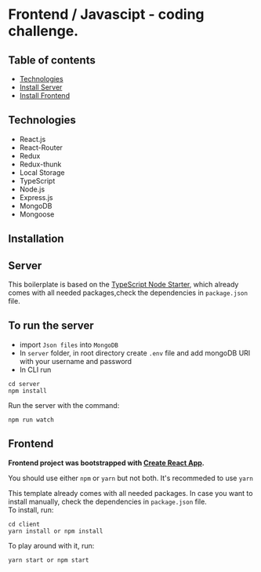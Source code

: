 # Frontend / Javascipt - coding challenge.

## Table of contents

- [Technologies](#technologies)
- [Install Server](#server)
- [Install Frontend](#frontend)

## Technologies

- React.js
- React-Router
- Redux
- Redux-thunk
- Local Storage
- TypeScript
- Node.js
- Express.js
- MongoDB
- Mongoose

## Installation

## **Server**

This boilerplate is based on the [TypeScript Node Starter](https://github.com/microsoft/TypeScript-Node-Starter), which already comes with all needed packages,check the dependencies in `package.json` file.

## To run the server

- import `Json files` into `MongoDB`
- In `server` folder, in root directory create `.env` file and add mongoDB URI with your username and password
- In CLI  run 

```
cd server
npm install
```

Run the server with the command:

```
npm run watch
```

## **Frontend**

**Frontend project was bootstrapped with [Create React App](https://github.com/facebook/create-react-app).**

You should use either `npm` or `yarn` but not both. It's recommeded to use `yarn`

This template already comes with all needed packages. In case you want to install manually, check the dependencies in `package.json` file.<br> To install, run:

```
cd client
yarn install or npm install
```

To play around with it, run:

```
yarn start or npm start
```
